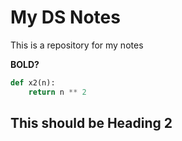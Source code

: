 # My DS Notes

This is a repository for my notes

**BOLD?**

```python
def x2(n):
    return n ** 2 
```

## This should be Heading 2
